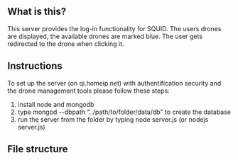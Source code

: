 ## What is this?
This server provides the log-in functionality for SQUID.
The users drones are displayed, the available drones are marked blue.
The user gets redirected to the drone when clicking it.

## Instructions

To set up the server (on qi.homeip.net) with authentification security 
and the drone management tools please follow these steps:

1. install node and mongodb
2. type mongod --dbpath "../path/to/folder/data/db" to create the database
3. run the server from the folder by typing node server.js (or nodejs server.js)


## File structure

